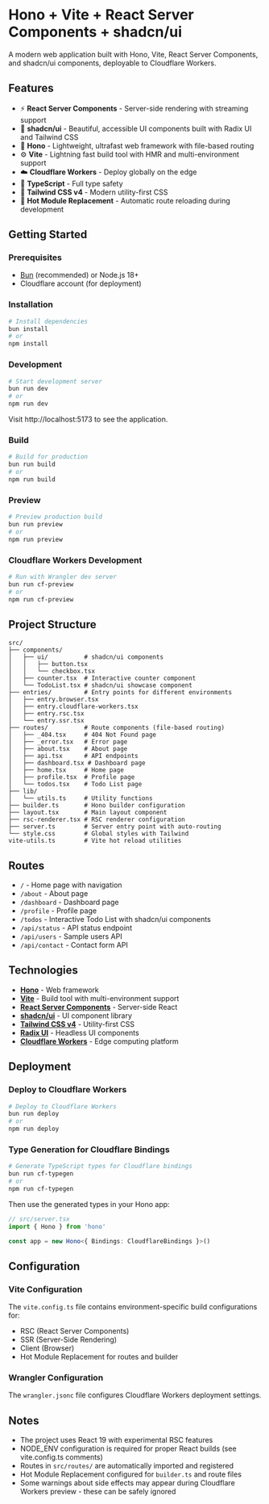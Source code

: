 # Hono + Vite + React Server Components + shadcn/ui

A modern web application built with Hono, Vite, React Server Components, and shadcn/ui components, deployable to Cloudflare Workers.

## Features

- ⚡ **React Server Components** - Server-side rendering with streaming support
- 🎨 **shadcn/ui** - Beautiful, accessible UI components built with Radix UI and Tailwind CSS
- 🚀 **Hono** - Lightweight, ultrafast web framework with file-based routing
- ⚙️ **Vite** - Lightning fast build tool with HMR and multi-environment support
- ☁️ **Cloudflare Workers** - Deploy globally on the edge
- 🎯 **TypeScript** - Full type safety
- 🌊 **Tailwind CSS v4** - Modern utility-first CSS
- 🔄 **Hot Module Replacement** - Automatic route reloading during development

## Getting Started

### Prerequisites

- [Bun](https://bun.sh/) (recommended) or Node.js 18+
- Cloudflare account (for deployment)

### Installation

```bash
# Install dependencies
bun install
# or
npm install
```

### Development

```bash
# Start development server
bun run dev
# or
npm run dev
```

Visit http://localhost:5173 to see the application.

### Build

```bash
# Build for production
bun run build
# or
npm run build
```

### Preview

```bash
# Preview production build
bun run preview
# or
npm run preview
```

### Cloudflare Workers Development

```bash
# Run with Wrangler dev server
bun run cf-preview
# or
npm run cf-preview
```

## Project Structure

```
src/
├── components/
│   ├── ui/          # shadcn/ui components
│   │   ├── button.tsx
│   │   └── checkbox.tsx
│   ├── counter.tsx  # Interactive counter component
│   └── TodoList.tsx # shadcn/ui showcase component
├── entries/         # Entry points for different environments
│   ├── entry.browser.tsx
│   ├── entry.cloudflare-workers.tsx
│   ├── entry.rsc.tsx
│   └── entry.ssr.tsx
├── routes/          # Route components (file-based routing)
│   ├── _404.tsx     # 404 Not Found page
│   ├── _error.tsx   # Error page
│   ├── about.tsx    # About page
│   ├── api.tsx      # API endpoints
│   ├── dashboard.tsx # Dashboard page
│   ├── home.tsx     # Home page
│   ├── profile.tsx  # Profile page
│   └── todos.tsx    # Todo List page
├── lib/
│   └── utils.ts     # Utility functions
├── builder.ts       # Hono builder configuration
├── layout.tsx       # Main layout component
├── rsc-renderer.tsx # RSC renderer configuration
├── server.ts        # Server entry point with auto-routing
└── style.css        # Global styles with Tailwind
vite-utils.ts        # Vite hot reload utilities
```

## Routes

- `/` - Home page with navigation
- `/about` - About page
- `/dashboard` - Dashboard page
- `/profile` - Profile page
- `/todos` - Interactive Todo List with shadcn/ui components
- `/api/status` - API status endpoint
- `/api/users` - Sample users API
- `/api/contact` - Contact form API

## Technologies

- **[Hono](https://hono.dev/)** - Web framework
- **[Vite](https://vitejs.dev/)** - Build tool with multi-environment support
- **[React Server Components](https://react.dev/reference/rsc/server-components)** - Server-side React
- **[shadcn/ui](https://ui.shadcn.com/)** - UI component library
- **[Tailwind CSS v4](https://tailwindcss.com/)** - Utility-first CSS
- **[Radix UI](https://www.radix-ui.com/)** - Headless UI components
- **[Cloudflare Workers](https://workers.cloudflare.com/)** - Edge computing platform

## Deployment

### Deploy to Cloudflare Workers

```bash
# Deploy to Cloudflare Workers
bun run deploy
# or
npm run deploy
```

### Type Generation for Cloudflare Bindings

```bash
# Generate TypeScript types for Cloudflare bindings
bun run cf-typegen
# or
npm run cf-typegen
```

Then use the generated types in your Hono app:

```ts
// src/server.tsx
import { Hono } from 'hono'

const app = new Hono<{ Bindings: CloudflareBindings }>()
```

## Configuration

### Vite Configuration

The `vite.config.ts` file contains environment-specific build configurations for:
- RSC (React Server Components)
- SSR (Server-Side Rendering)
- Client (Browser)
- Hot Module Replacement for routes and builder

### Wrangler Configuration

The `wrangler.jsonc` file configures Cloudflare Workers deployment settings.

## Notes

- The project uses React 19 with experimental RSC features
- NODE_ENV configuration is required for proper React builds (see vite.config.ts comments)
- Routes in `src/routes/` are automatically imported and registered
- Hot Module Replacement configured for `builder.ts` and route files
- Some warnings about side effects may appear during Cloudflare Workers preview - these can be safely ignored

